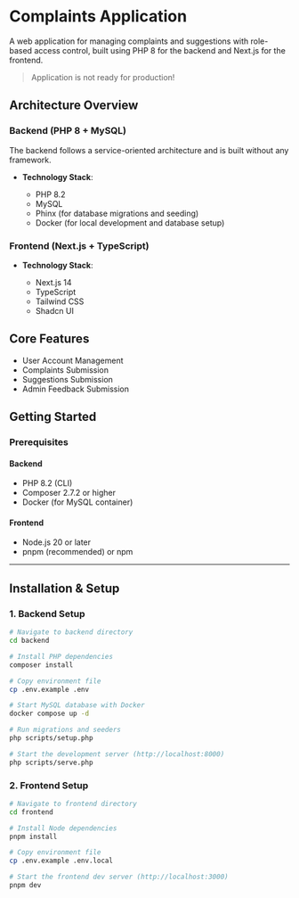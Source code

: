 # Complaints Application

A web application for managing complaints and suggestions with role-based access control, built using PHP 8 for the backend and Next.js for the frontend.

> Application is not ready for production!

## Architecture Overview

### Backend (PHP 8 + MySQL)

The backend follows a service-oriented architecture and is built without any framework.

* **Technology Stack**:

  * PHP 8.2
  * MySQL
  * Phinx (for database migrations and seeding)
  * Docker (for local development and database setup)

### Frontend (Next.js + TypeScript)

* **Technology Stack**:

  * Next.js 14
  * TypeScript
  * Tailwind CSS
  * Shadcn UI

## Core Features

* User Account Management
* Complaints Submission
* Suggestions Submission
* Admin Feedback Submission

## Getting Started

### Prerequisites

#### Backend

* PHP 8.2 (CLI)
* Composer 2.7.2 or higher
* Docker (for MySQL container)

#### Frontend

* Node.js 20 or later
* pnpm (recommended) or npm

---

## Installation & Setup

### 1. Backend Setup

```bash
# Navigate to backend directory
cd backend

# Install PHP dependencies
composer install

# Copy environment file
cp .env.example .env

# Start MySQL database with Docker
docker compose up -d

# Run migrations and seeders
php scripts/setup.php

# Start the development server (http://localhost:8000)
php scripts/serve.php
```

### 2. Frontend Setup

```bash
# Navigate to frontend directory
cd frontend

# Install Node dependencies
pnpm install

# Copy environment file
cp .env.example .env.local

# Start the frontend dev server (http://localhost:3000)
pnpm dev
```